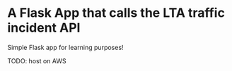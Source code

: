 # A Flask App that calls the LTA traffic incident API

Simple Flask app for learning purposes!

TODO: host on AWS